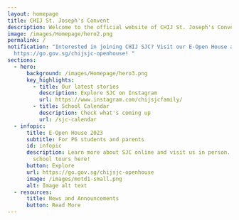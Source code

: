 ```yaml
---
layout: homepage
title: CHIJ St. Joseph's Convent
description: Welcome to the official website of CHIJ St. Joseph's Convent.
image: /images/Homepage/hero2.png
permalink: /
notification: "Interested in joining CHIJ SJC? Visit our E-Open House at
  https://go.gov.sg/chijsjc-openhouse! "
sections:
  - hero:
      background: /images/Homepage/hero3.png
      key_highlights:
        - title: Our latest stories
          description: Explore SJC on Instagram
          url: https://www.instagram.com/chijsjcfamily/
        - title: School Calendar
          description: Check what's coming up
          url: /sjc-calendar
  - infopic:
      title: E-Open House 2023
      subtitle: For P6 students and parents
      id: infopic
      description: Learn more about SJC online and visit us in person. Sign up for our
        school tours here!
      button: Explore
      url: https://go.gov.sg/chijsjc-openhouse
      image: /images/motd1-small.png
      alt: Image alt text
  - resources:
      title: News and Announcements
      button: Read More
---
```

